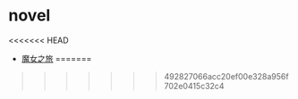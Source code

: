 # novel
<<<<<<< HEAD

- [魔女之旅](/魔女之旅-作者：白石定规/魔女之旅.md)
=======
>>>>>>> 492827066acc20ef00e328a956f702e0415c32c4
